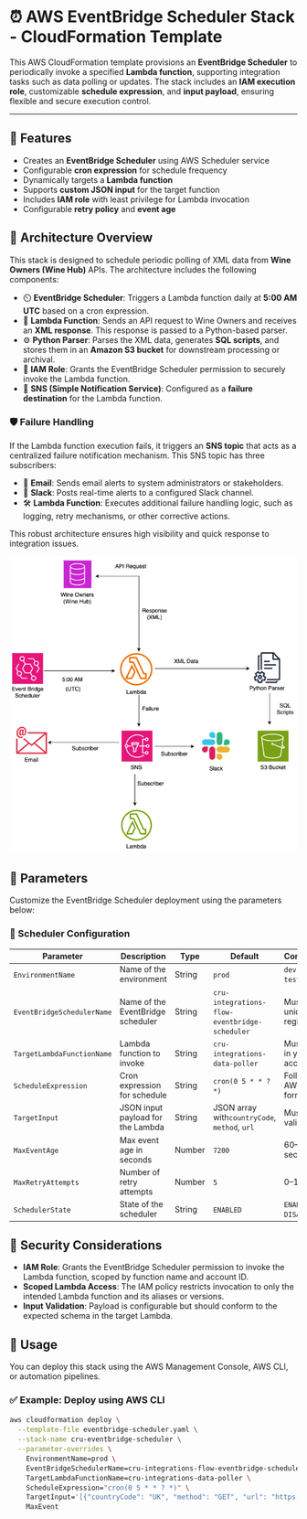 # ⏰ AWS EventBridge Scheduler Stack - CloudFormation Template

This AWS CloudFormation template provisions an **EventBridge Scheduler** to periodically invoke a specified **Lambda function**, supporting integration tasks such as data polling or updates. The stack includes an **IAM execution role**, customizable **schedule expression**, and **input payload**, ensuring flexible and secure execution control.

---

## 📌 Features

- Creates an **EventBridge Scheduler** using AWS Scheduler service
- Configurable **cron expression** for schedule frequency
- Dynamically targets a **Lambda function**
- Supports **custom JSON input** for the target function
- Includes **IAM role** with least privilege for Lambda invocation
- Configurable **retry policy** and **event age**

## 🧭 Architecture Overview

This stack is designed to schedule periodic polling of XML data from **Wine Owners (Wine Hub)** APIs. The architecture includes the following components:

- ⏲️ **EventBridge Scheduler**: Triggers a Lambda function daily at **5:00 AM UTC** based on a cron expression.
- 🧠 **Lambda Function**: Sends an API request to Wine Owners and receives an **XML response**. This response is passed to a Python-based parser.
- ⚙️ **Python Parser**: Parses the XML data, generates **SQL scripts**, and stores them in an **Amazon S3 bucket** for downstream processing or archival.
- 🔐 **IAM Role**: Grants the EventBridge Scheduler permission to securely invoke the Lambda function.
- 📩 **SNS (Simple Notification Service)**: Configured as a **failure destination** for the Lambda function.

### 🛡️ Failure Handling

If the Lambda function execution fails, it triggers an **SNS topic** that acts as a centralized failure notification mechanism. This SNS topic has three subscribers:

- 📧 **Email**: Sends email alerts to system administrators or stakeholders.
- 💬 **Slack**: Posts real-time alerts to a configured Slack channel.
- 🛠️ **Lambda Function**: Executes additional failure handling logic, such as logging, retry mechanisms, or other corrective actions.

This robust architecture ensures high visibility and quick response to integration issues.

![VPC Architecture](../architecture-diagram/eventbridge.drawio.png)

## 📝 Parameters

Customize the EventBridge Scheduler deployment using the parameters below:

### 🔧 Scheduler Configuration


| Parameter                  | Description                       | Type   | Default                                       | Constraints                |
| -------------------------- | --------------------------------- | ------ | --------------------------------------------- | -------------------------- |
| `EnvironmentName`          | Name of the environment           | String | `prod`                                        | `dev` / `prod` / `test`    |
| `EventBridgeSchedulerName` | Name of the EventBridge scheduler | String | `cru-integrations-flow-eventbridge-scheduler` | Must be unique per region  |
| `TargetLambdaFunctionName` | Lambda function to invoke         | String | `cru-integrations-data-poller`                | Must exist in your account |
| `ScheduleExpression`       | Cron expression for schedule      | String | `cron(0 5 * * ? *)`                           | Follows AWS cron format    |
| `TargetInput`              | JSON input payload for the Lambda | String | JSON array with`countryCode`, `method`, `url` | Must be valid JSON         |
| `MaxEventAge`              | Max event age in seconds          | Number | `7200`                                        | 60–86400 seconds          |
| `MaxRetryAttempts`         | Number of retry attempts          | Number | `5`                                           | 0–185                     |
| `SchedulerState`           | State of the scheduler            | String | `ENABLED`                                     | `ENABLED` / `DISABLED`     |

## 🔐 Security Considerations

- **IAM Role**: Grants the EventBridge Scheduler permission to invoke the Lambda function, scoped by function name and account ID.
- **Scoped Lambda Access**: The IAM policy restricts invocation to only the intended Lambda function and its aliases or versions.
- **Input Validation**: Payload is configurable but should conform to the expected schema in the target Lambda.

## 🚀 Usage

You can deploy this stack using the AWS Management Console, AWS CLI, or automation pipelines.

### ✅ Example: Deploy using AWS CLI

```bash
aws cloudformation deploy \
  --template-file eventbridge-scheduler.yaml \
  --stack-name cru-eventbridge-scheduler \
  --parameter-overrides \
    EnvironmentName=prod \
    EventBridgeSchedulerName=cru-integrations-flow-eventbridge-scheduler \
    TargetLambdaFunctionName=cru-integrations-data-poller \
    ScheduleExpression="cron(0 5 * * ? *)" \
    TargetInput='[{"countryCode": "UK", "method": "GET", "url": "https://v22-services.hub.wine/xml/CWUK-DATA-BACKU-564FD5/data-backup/huborganisation"}, {"countryCode": "FR", "method": "GET", "url": "https://v22-services.hub.wine/xml/CWFR-DATAFEEDFO-1E7712/data-backup/huborganisation"}]' \
    MaxEvent
```
